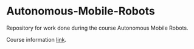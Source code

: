 # Autonomous-Mobile-Robots
Repository for work done during the course Autonomous Mobile Robots.

Course information [link](https://www.edx.org/course/autonomous-mobile-robots-ethx-amrx-1). 

